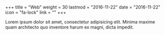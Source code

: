 +++
title = "Web"
weight = 30
lastmod = "2016-11-22"
date = "2016-11-22"
icon = "fa-lock"
link = ""
+++

Lorem ipsum dolor sit amet, consectetur adipisicing elit. Minima maxime quam architecto quo inventore harum ex magni, dicta impedit.

